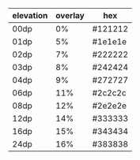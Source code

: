 | elevation | overlay |   hex   |
| --------- | ------- | ------- |
|   00dp    |    0%   | #121212 |
|   01dp    |    5%   | #1e1e1e |
|   02dp    |    7%   | #222222 |
|   03dp    |    8%   | #242424 |
|   04dp    |    9%   | #272727 |
|   06dp    |   11%   | #2c2c2c |
|   08dp    |   12%   | #2e2e2e |
|   12dp    |   14%   | #333333 |
|   16dp    |   15%   | #343434 |
|   24dp    |   16%   | #383838 | 
